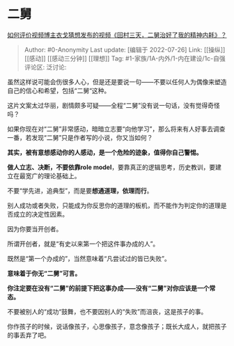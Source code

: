 # 二舅
[如何评价视频博主衣戈猜想发布的视频《回村三天，二舅治好了我的精神内耗》？](https://www.zhihu.com/question/545268208/answer/2592662532)

> Author: #0-Anonymity
> Last update: [编辑于 2022-07-26]
> Link: [[操纵]] [[感动]] [[感动三分钟]] [[理想]]
> Tag: #1-家族/1A-内外/1-内在建设/1c-自强 
> 评论区:
> 泛讨论:

虽然这样说可能会伤很多人心，但是还是要说一句——不要以任何人为偶像来塑造自己的信心和希望，包括“二舅“这种。

这片文案太过华丽，剧情颇多可疑——全程“二舅”没有说一句话，没有觉得奇怪吗？

如果你现在对“二舅”非常感动，暗暗立志要“向他学习”，那么将来有人好事去调查一番，若发现“二舅”只是作者写的小说，你又当如何？

**其实，被有意想感动你的人感动，是一个危险的迹象，值得你自己警惕。**

**做人立志、决断，不要依靠role model**，要靠真正的逻辑思考，历史教训，要建立在最宽广的理论基础上。

不要“学先进，追典型”，而是要**想通道理，依理而行**。

别人成功或者失败，只能成为你反思你的道理的板机，而不能作为判定你的道理是否成立的决定性因素。

因为你要当开创者。

所谓开创者，就是“有史以来第一个把这件事办成的人”。

既然是“第一个办成的”，当然意味着“凡尝试过的皆已失败”。

**意味着于你无“二舅”可言。**

**你注定要在没有“二舅”的前提下把这事办成——没有“二舅”对你应该是一个常态。**

不要被别人的“成功“鼓舞，也不要因别人的“失败”而沮丧，这是孩子的事。

你作孩子的时候，说话像孩子，心思像孩子，意念像孩子；既长大成人，就把孩子的事丢弃了吧。
